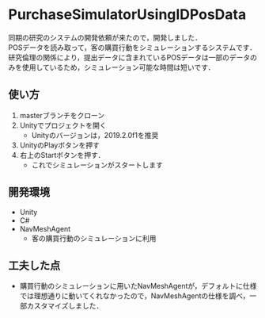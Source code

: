 # PurchaseSimulatorUsingIDPosData

同期の研究のシステムの開発依頼が来たので，開発しました．  
POSデータを読み取って，客の購買行動をシミュレーションするシステムです．  
研究倫理の関係により，提出データに含まれているPOSデータは一部のデータのみを使用しているため，シミュレーション可能な時間は短いです．

## 使い方

1. masterブランチをクローン
2. Unityでプロジェクトを開く
   * Unityのバージョンは，2019.2.0f1を推奨
3. UnityのPlayボタンを押す
4. 右上のStartボタンを押す．
   * これでシミュレーションがスタートします

## 開発環境

* Unity
* C#
* NavMeshAgent
  * 客の購買行動のシミュレーションに利用

## 工夫した点

* 購買行動のシミュレーションに用いたNavMeshAgentが，デフォルトに仕様では理想通りに動いてくれなかったので，NavMeshAgentの仕様を調べ，一部カスタマイズしました．
